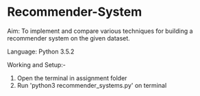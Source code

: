 # Recommender-System

Aim: To implement and compare various techniques for building a recommender system on the given dataset.

Language: Python 3.5.2

Working and Setup:-
1. Open the terminal in assignment folder
2. Run 'python3 recommender_systems.py' on terminal
